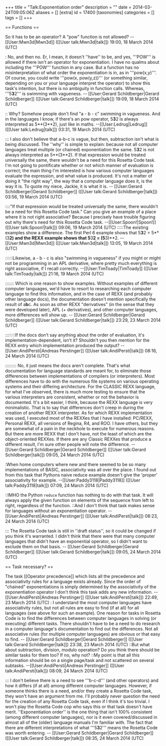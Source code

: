 +++
title = "Talk:Exponentiation order"
description = ""
date = 2014-03-24T09:05:06Z
aliases = []
[extra]
id = 17400
[taxonomies]
categories = []
tags = []
+++

== Functions ==

So it has to be an operator? A "pow" function is not allowed? --[[User:Mwn3d|Mwn3d]] ([[User talk:Mwn3d|talk]]) 19:00, 18 March 2014 (UTC)

: No, and then no.   Er, I mean, it doesn't ''have'' to be, and yes, '''POW''' is allowed if there isn't an operator for exponentiation.   I have no qualms about including the '''POW''' function in any case.   But a function has no misinterpretation of what order the exponentiation is in, as in   '''pow(x,y)'''.   Of course, you could write   '''pow(x, pow(y,z))'''   (or something similar, depending on you or your language interpret the operator) to show this task's intention, but there is no ambiguity in function calls.   Whereas,   '''5**3**2'''   is swimming with vagueness. -- [[User:Gerard Schildberger|Gerard Schildberger]] ([[User talk:Gerard Schildberger|talk]]) 19:09, 18 March 2014 (UTC)

:: Why? Somehow people don't find "a - b - c" swimming in vagueness.  And in the languages I know, if there's an pow operator, 5**3**2 is always interpreted as 5**(3**2), just like in maths. --[[User:Ledrug|Ledrug]] ([[User talk:Ledrug|talk]]) 03:31, 19 March 2014 (UTC)

::: I also don't believe that   a-b-c   is vague, but then, subtraction isn't what is being discussed.   The ''why'' is simple to explain:   because not all computer languages treat multiple (or chained) exponentiation the same.   5**3**2   is not always interpreted as   5**(3**2).   If that expression would be treated universally the same, there wouldn't be a need for this Rosetta Code task.   I'm not going to pontificate whether or not which manner of evaluation is correct; the main thing I'm interested is how various computer languages evaluate the expression, and what value is produced.   It's not a matter of doing it "the right way", the way that a computer language does it, is the way it is.   To quote my niece, Jackie, it is what it is. -- [[User:Gerard Schildberger|Gerard Schildberger]] ([[User talk:Gerard Schildberger|talk]]) 03:56, 19 March 2014 (UTC)

::::"If that expression would be treated universally the same, there wouldn't be a need for this Rosetta Code task." Can you give an example of a place where it is not right associative? Because I precisely have trouble figuring out why there's need for this Rosetta Code task. --[[User:Spoon!|Spoon!]] ([[User talk:Spoon!|talk]]) 09:06, 19 March 2014 (UTC)
:::::The existing examples show a difference. The first Perl 6 example shows that 5**3**2 = 5**(3**2) and the REXX example shows that 5**3**2 = (5**3)**2. --[[User:Mwn3d|Mwn3d]] ([[User talk:Mwn3d|talk]]) 13:05, 19 March 2014 (UTC)

::::::Likewise, a - b - c is also "swimming in vagueness" if you might or might not be programming in an APL derivative, where pretty much everything is right associative, if I recall correctly.  --[[User:TimToady|TimToady]] ([[User talk:TimToady|talk]]) 21:16, 19 March 2014 (UTC)

::::::: Which is one reason to show examples.   Without examples of different computer languages, we'd have to resort to researching each computer language to find this information, and in the case of REXX (and probably other language docs), the documentation doesn't mention specifically the result of   a**b**c.   As soon as other REXX "derivatives" (in the sense that they were developed later), APL (+ derivatives), and other computer languages, more differences will show up. -- [[User:Gerard Schildberger|Gerard Schildberger]] ([[User talk:Gerard Schildberger|talk]]) 23:29, 23 March 2014 (UTC)

::::::::If the docs don't say anything about the order of evaluation, it's implementation-dependent, isn't it? Shouldn't you then mention for the REXX entry which implementation produced the output? --[[User:AndiPersti|Andreas Perstinger]] ([[User talk:AndiPersti|talk]]) 08:16, 24 March 2014 (UTC)

::::::::: No, it just means the docs aren't complete.   That's what documentation for language standards are meant for, to eliminate those differences between implementations of compilers (or interpreters).   Most differences have to do with the numerous file systems on various operating systems and their differing architecture.   For the CLASSIC REXX language, for what I've observed, there is much more testing to ensure that the various interpreters are consistent, whether or not the behavior is documented.   It's a bit easier, I think, because the REXX language is very minimalistic.   That is to say that differences don't creep in during the creation of another REXX interpreter.   As for which REXX implementation was used, I executed most of the REXXes that I have installed: PC/REXX, Personal REXX, all versions of Regina, R4, and ROO.   I have others, but they are somewhat of a pain in the neckhole to execute for numerous reasons.   But there are more REXX that I don't have, not the least of which are the object-oriented REXXes.   If there are any Classic REXXes that produce a different result, I'm sure other people will note the difference. -- [[User:Gerard Schildberger|Gerard Schildberger]] ([[User talk:Gerard Schildberger|talk]]) 09:05, 24 March 2014 (UTC)  

:When home computers where new and there seemed to be so many implementations of BASIC, associativity was all over the place. I found out from this task that Pythons naive reduce example doesn't give the 'proper' associativity for example. --[[User:Paddy3118|Paddy3118]] ([[User talk:Paddy3118|talk]]) 07:09, 24 March 2014 (UTC)

::IMHO the Python <code>reduce</code> function has nothing to do with that task. It will always apply the given function on elements of the sequence from left to right, regardless of the function.
::And I don't think that task makes sense for languages without an exponentiation operator. --[[User:AndiPersti|Andreas Perstinger]] ([[User talk:AndiPersti|talk]]) 08:23, 24 March 2014 (UTC)

::: The Rosetta Code task is still in ''draft status'', so it could be changed if you think it's warranted.   I didn't think that there were that many computer languages that didn't have an exponential operator, so I didn't want to exclude them on that basis. -- [[User:Gerard Schildberger|Gerard Schildberger]] ([[User talk:Gerard Schildberger|talk]]) 09:05, 24 March 2014 (UTC)

== Task necessary? ==

The task [[Operator precedence]] which lists all the precedence and associativity rules for a language exists already. Since the order of "chained" exponentiations is simply determined by the associativity of the exponentiation operator I don't think this task adds any new information. --[[User:AndiPersti|Andreas Perstinger]] ([[User talk:AndiPersti|talk]]) 22:49, 23 March 2014 (UTC)
: I understand the most computer languages have associativity rules, but not all rules are easy to find (if at all) for all languages (see above for such an example).   One reason for tasks in Rosetta Code is to find the differences between computer languages in solving (or executing) different tasks.   There shouldn't have to be a need to do research in a computer language's documentation to find out the differences.   Not all associative rules (for multiple computer languages) are obvious or that easy to find. -- [[User:Gerard Schildberger|Gerard Schildberger]] ([[User talk:Gerard Schildberger|talk]]) 23:38, 23 March 2014 (UTC)
::But what about subtraction, division, modulo operation? Do you think there should be similar tasks for them too? If no, why not?
::My point is that all this information should be on a single page/task and not scattered on several subtasks. --[[User:AndiPersti|Andreas Perstinger]] ([[User talk:AndiPersti|talk]]) 08:09, 24 March 2014 (UTC)

::: I don't believe there is a need to see   '''b-c-d'''   (and other operators) and how it differs (if at all) among different computer languages.   However, if someone thinks there is a need, and/or they create a Rosetta Code task, they won't have an argument from me.   I'll probably never question the need for the creation of any Rosetta Code task, even if I think it's too trivial.   I won't play the Rosetta Code cop who says this or that task doesn't have merit.   ''Exponentiation order'' is the one thing that isn't 100% consistent (among different computer languages), nor is it even covered/discussed in almost all of the (older) language manuals I'm familiar with.   The fact that there are different interpretations of what   '''5**3**2'''   means the Rosetta Code was worth entering. -- [[User:Gerard Schildberger|Gerard Schildberger]] ([[User talk:Gerard Schildberger|talk]]) 08:35, 24 March 2014 (UTC)

